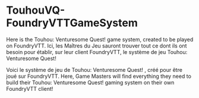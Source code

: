 # TouhouVQ-FoundryVTTGameSystem

Here is the Touhou: Venturesome Quest! game system, created to be played on FoundryVTT.
Ici, les Maîtres du Jeu sauront trouver tout ce dont ils ont besoin pour établir, sur leur client FoundryVTT, le système de jeu Touhou: Venturesome Quest!

Voici le système de jeu de Touhou: Venturesome Quest! , créé pour être joué sur FoundryVTT.
Here, Game Masters will find everything they need to build their Touhou: Venturesome Quest! gaming system on their own FoundryVTT client!

